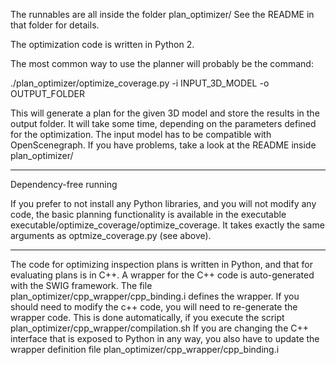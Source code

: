 The runnables are all inside the folder plan_optimizer/
See the README in that folder for details.

The optimization code is written in Python 2.

The most common way to use the planner will probably be the command:

./plan_optimizer/optimize_coverage.py -i INPUT_3D_MODEL -o OUTPUT_FOLDER

This will generate a plan for the given 3D model and store the results in the output folder. It will take some time, depending on the parameters defined for the optimization. The input model has to be compatible with OpenScenegraph. If you have problems, take a look at the README inside plan_optimizer/

-------------------------
Dependency-free running

If you prefer to not install any Python libraries, and you will not modify any code, the basic planning functionality is available in the executable executable/optimize_coverage/optimize_coverage. It takes exactly the same arguments as optmize_coverage.py (see above).


----------------------

The code for optimizing inspection plans is written in Python, and that for evaluating plans is in C++.
A wrapper for the C++ code is auto-generated with the SWIG framework.
The file plan_optimizer/cpp_wrapper/cpp_binding.i defines the wrapper.
If you should need to modify the c++ code, you will need to re-generate the wrapper code. This is done automatically, if you execute the script
plan_optimizer/cpp_wrapper/compilation.sh
If you are changing the C++ interface that is exposed to Python in any way, you also have to update the wrapper definition file
plan_optimizer/cpp_wrapper/cpp_binding.i
